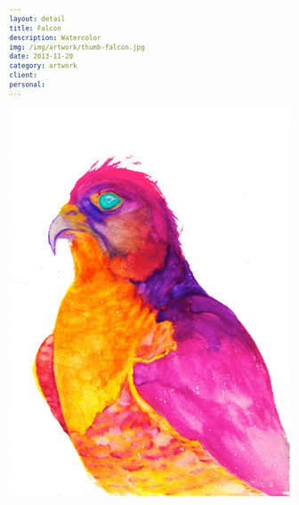 ```yaml
---
layout: detail
title: Falcon
description: Watercolor
img: /img/artwork/thumb-falcon.jpg
date: 2013-11-20 
category: artwork
client:
personal:
---
```

![Falcon](/img/artwork/Falcon-1200w.jpg)